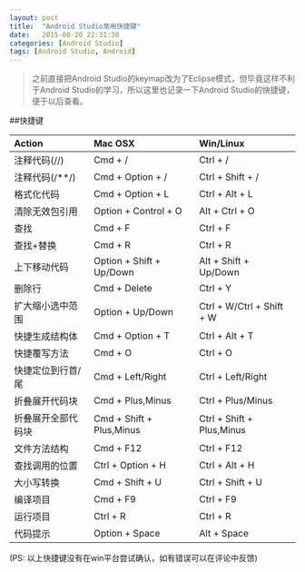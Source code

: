 ```yaml
---
layout: post
title:  "Android Studio常用快捷键"
date:   2015-08-20 22:31:30
categories: [Android Studio]
tags: [Android Studio, Android]
---
```

> 之前直接把Android Studio的keymap改为了Eclipse模式，但毕竟这样不利于Android Studio的学习，所以这里也记录一下Android Studio的快捷键，便于以后查看。

##快捷键

| Action | Mac OSX | Win/Linux |
|:-------|:--------|:----------|
| 注释代码(//) | Cmd + / | Ctrl + / |
| 注释代码(/**/) | Cmd + Option + / | Ctrl + Shift + / |
| 格式化代码 | Cmd + Option + L | Ctrl + Alt + L |
| 清除无效包引用 | Option + Control + O | Alt + Ctrl + O |
| 查找 | Cmd + F | Ctrl + F |
| 查找+替换 | Cmd + R | Ctrl + R |
| 上下移动代码 | Option + Shift + Up/Down | Alt + Shift + Up/Down |
| 删除行 | Cmd + Delete | Ctrl + Y |
| 扩大缩小选中范围 | Option + Up/Down | Ctrl + W/Ctrl + Shift + W |
| 快捷生成结构体 | Cmd + Option + T | Ctrl + Alt + T |
| 快捷覆写方法 | Cmd + O | Ctrl + O |
| 快捷定位到行首/尾 | Cmd + Left/Right | Ctrl + Left/Right |
| 折叠展开代码块 | Cmd + Plus,Minus | Ctrl + Plus/Minus |
| 折叠展开全部代码块 | Cmd + Shift + Plus,Minus | Ctrl + Shift + Plus,Minus |
| 文件方法结构 | Cmd + F12 | Ctrl + F12 |
| 查找调用的位置 | Ctrl + Option + H | Ctrl + Alt + H |
| 大小写转换 | Cmd + Shift + U | Ctrl + Shift + U |
| 编译项目 | Cmd + F9 | Ctrl + F9 |
| 运行项目 | Ctrl + R | Ctrl + R |
| 代码提示 | Option + Space | Alt + Space |

(PS: 以上快捷键没有在win平台尝试确认，如有错误可以在评论中反馈)

